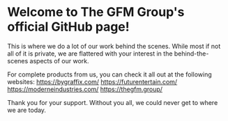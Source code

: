 # Welcome to The GFM Group's official GitHub page!
This is where we do a lot of our work behind the scenes. While most if not all of it is private, we are flattered with your interest in the behind-the-scenes aspects of our work.

For complete products from us, you can check it all out at the following websites:
https://bygraffix.com/
https://futurentertain.com/
https://moderneindustries.com/
https://thegfm.group/

Thank you for your support. Without you all, we could never get to where we are today.
